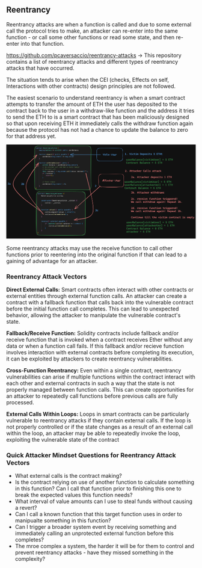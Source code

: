 ## Reentrancy

Reentrancy attacks are when a function is called and due to some external call the protocol tries to make, an attacker can re-enter into the same function - or call some other functions or read some state, and then re-enter into that function.

https://github.com/pcaversaccio/reentrancy-attacks -> This repository contains a list of reentrancy attacks and different types of reentrancy attacks that have occurred.

The situation tends to arise when the CEI (checks, Effects on self, Interactions with other contracts) design principles are not followed.

The easiest scenario to understand reentrancy is when a smart contract attempts to transfer the amount of ETH the user has deposited to the contract back to the user in a withdraw-like function and the address it tries to send the ETH to is a smart contract that has been maliciously designed so that upon receiving ETH it immediately calls the withdraw function again because the protocol has not had a chance to update the balance to zero for that address yet.

![Reentrancy Demo](img/reentrancy-demo-diagram-combined.png)

Some reentrancy attacks may use the receive function to call other functions prior to reentering into the original function if that can lead to a gaining of advantage for an attacker.

### Reentrancy Attack Vectors

**Direct External Calls:** Smart contracts often interact with other contracts or external entities through external function calls. An attacker can create a contract with a fallback function that calls back into the vulnerable contract before the initial function call completes. This can lead to unexpected behavior, allowing the attacker to manipulate the vulnerable contract's state.

**Fallback/Receive Function:** Solidity contracts include fallback and/or receive function that is invoked when a contract receives Ether without any data or when a function call fails. If this fallback and/or recieve function involves interaction with external contracts before completing its execution, it can be exploited by attackers to create reentrancy vulnerabilities.

**Cross-Function Reentrancy:** Even within a single contract, reentrancy vulnerabilities can arise if multiple functions within the contract interact with each other and external contracts in such a way that the state is not properly managed between function calls. This can create opportunities for an attacker to repeatedly call functions before previous calls are fully processed.

**External Calls Within Loops:** Loops in smart contracts can be particularly vulnerable to reentrancy attacks if they contain external calls. If the loop is not properly controlled or if the state changes as a result of an external call within the loop, an attacker may be able to repeatedly invoke the loop, exploiting the vulnerable state of the contract

### Quick Attacker Mindset Questions for Reentrancy Attack Vectors

- What external calls is the contract making?
- Is the contract relying on use of another function to calculate something in this function? Can I call that function prior to finishing this one to break the expected values this function needs?
- What interval of value amounts can I use to steal funds without causing a revert?
- Can I call a known function that this target function uses in order to manipualte something in this function?
- Can I trigger a broader system event by receiving something and immediately calling an unprotected external function before this completes?
- The mroe complex a system, the harder it will be for them to control and prevent reentrancy attacks - have they missed something in the complexity?
